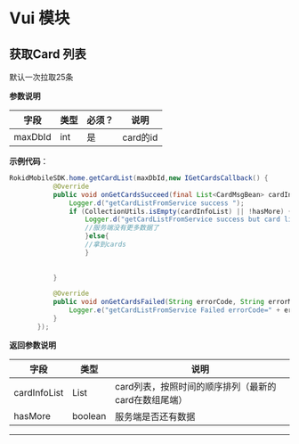 # Vui 模块
## 获取Card 列表
默认一次拉取25条
 
 **参数说明**
 
| 字段    | 类型   | 必须？| 说明 |
| ------ | ----- | ----- | ----- |
| maxDbId | int | 是 | card的id  |

 **示例代码**：
 
 ```java
 RokidMobileSDK.home.getCardList(maxDbId,new IGetCardsCallback() {
            @Override
            public void onGetCardsSucceed(final List<CardMsgBean> cardInfoList, boolean hasMore) {
                Logger.d("getCardListFromService success ");
                if (CollectionUtils.isEmpty(cardInfoList) || !hasMore) {
                    Logger.d("getCardListFromService success but card list is empty or hasMore false");
                    //服务端没有更多数据了
                    }else{
                    //拿到cards
                    }
                
            
            }

            @Override
            public void onGetCardsFailed(String errorCode, String errorMsg) {
                Logger.e("getCardListFromService Failed errorCode=" + errorCode + " ;errorMsg=" + errorMsg);
            }
        });
 ```
 
  **返回参数说明**
 
| 字段    | 类型    | 说明 |
| ------ | ------- |  ----- |
|cardInfoList| List|card列表，按照时间的顺序排列（最新的card在数组尾端） |
| hasMore | boolean | 服务端是否还有数据 |
  
---

